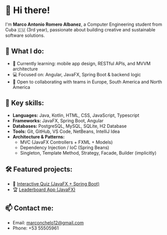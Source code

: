 # 👋 Hi there!

I'm **Marco Antonio Romero Albanez**, a Computer Engineering student from Cuba 🇨🇺 (3rd year), passionate about building creative and sustainable software solutions.

## 🔧 What I do:
- 🌱 Currently learning: mobile app design, RESTful APIs, and MVVM architecture  
- 💻 Focused on: Angular, JavaFX, Spring Boot & backend logic  
- 🚀 Open to collaborating with teams in Europe, South America and North America  

## 🧠 Key skills:
- **Languages:** Java, Kotlin, HTML, CSS, JavaScript, Typescript
- **Frameworks:** JavaFX, Spring Boot, Angular
- **Databases:** PostgreSQL, MySQL, SQLite, H2 Database
- **Tools:** Git, GitHub, VS Code, NetBeans, IntelliJ  Idea
- **Architecture & Patterns:**  
  - MVC (JavaFX Controllers + FXML + Models)  
  - Dependency Injection / IoC (Spring Beans)  
  - Singleton, Template Method, Strategy, Facade, Builder (implicitly)

## 🛠 Featured projects:
- 🧠 [Interactive Quiz (JavaFX + Spring Boot)](https://github.com/MazMorr/Quiz.git)  
- 🏆 [Leaderboard App (JavaFX)](https://github.com/MazMorr/Leaderboard-JavaFX.git)

## 📫 Contact me:
- Email: marconchelo12@gmail.com  
- Phone: +53 55505961
